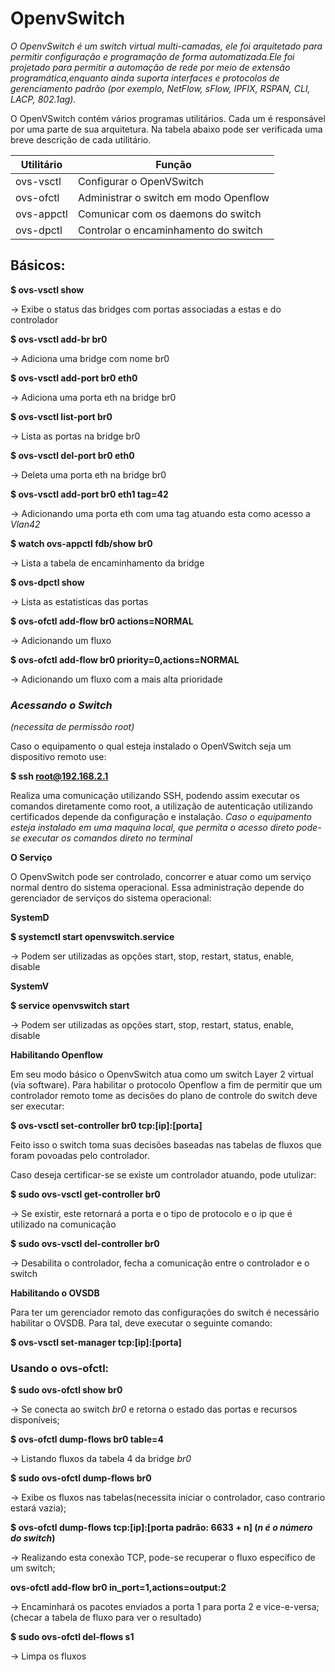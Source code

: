 # OpenvSwitch

*O OpenvSwitch é um switch virtual multi-camadas, ele foi arquitetado para permitir configuração e programação de forma automatizada.Ele foi projetado para permitir a automação de rede por meio de extensão programática,enquanto ainda suporta interfaces e protocolos de gerenciamento padrão (por exemplo, NetFlow, sFlow, IPFIX, RSPAN, CLI, LACP, 802.1ag).*



O OpenVSwitch contém vários programas utilitários. Cada um é responsável por uma parte de sua arquitetura. Na tabela abaixo pode ser verificada uma breve descrição de cada utilitário.


Utilitário | Função
-----------|-------------
ovs-vsctl  | Configurar o OpenVSwitch
ovs-ofctl  | Administrar o switch em modo Openflow
ovs-appctl | Comunicar com os daemons do switch
ovs-dpctl  | Controlar o encaminhamento do switch

## Básicos:


**$ ovs-vsctl show**

-> Exibe o status das bridges com portas associadas a estas e do controlador

**$ ovs-vsctl add-br br0**

-> Adiciona uma bridge com nome br0

**$ ovs-vsctl add-port br0 eth0**

-> Adiciona uma porta eth na bridge br0

**$ ovs-vsctl list-port br0**

-> Lista as portas na bridge br0

**$ ovs-vsctl del-port br0 eth0**

-> Deleta uma porta eth na bridge br0

**$ ovs-vsctl add-port br0 eth1 tag=42**

-> Adicionando uma porta eth com uma tag atuando esta como acesso a _Vlan42_

**$ watch ovs-appctl fdb/show br0**

-> Lista a tabela de encaminhamento da bridge

**$ ovs-dpctl show**

-> Lista as estatisticas das portas

**$ ovs-ofctl add-flow br0 actions=NORMAL**

-> Adicionando um fluxo

**$ ovs-ofctl add-flow br0 priority=0,actions=NORMAL**

 -> Adicionando um fluxo com a mais alta prioridade


###			*Acessando o Switch*
*(necessita de permissão root)*

Caso o equipamento o qual esteja instalado o OpenVSwitch seja um dispositivo remoto use:

**$ ssh root@192.168.2.1**

Realiza uma comunicação utilizando SSH, podendo assim executar os comandos diretamente como root, a utilização de autenticação utilizando certificados depende da configuração e instalação.
*Caso o equipamento esteja instalado em uma maquina local, que permita o acesso direto pode-se executar os comandos direto no terminal*

**O Serviço**

O OpenvSwitch pode ser controlado, concorrer e atuar como um serviço normal dentro do sistema operacional. Essa administração depende do gerenciador de serviços do sistema operacional:

**SystemD**

**$ systemctl start openvswitch.service**

-> Podem ser utilizadas as opções start, stop, restart, status, enable, disable

**SystemV**

**$ service openvswitch start**

-> Podem ser utilizadas as opções start, stop, restart, status, enable, disable

**Habilitando Openflow**

Em seu modo básico o OpenvSwitch atua como um switch Layer 2 virtual (via software). Para habilitar o protocolo Openflow a fim de permitir que um controlador remoto tome as decisões do plano de controle do switch deve ser executar:

**$ ovs-vsctl set-controller br0 tcp:[ip]:[porta]**

Feito isso o switch toma suas decisões baseadas nas tabelas de fluxos que foram povoadas pelo controlador.

Caso deseja certificar-se se existe um controlador atuando, pode utulizar:

**$ sudo ovs-vsctl get-controller br0**

-> Se existir, este retornará a porta e o tipo de protocolo e o ip que é utilizado na comunicação

**$ sudo ovs-vsctl del-controller br0**

-> Desabilita o controlador, fecha a comunicação entre o controlador e o switch

**Habilitando o OVSDB**

Para ter um gerenciador remoto das configurações do switch é necessário habilitar o OVSDB. Para tal, deve executar o seguinte comando:

**$ ovs-vsctl set-manager tcp:[ip]:[porta]**



###  **Usando o ovs-ofctl:**

**$ sudo ovs-ofctl show br0**

-> Se conecta ao switch *br0* e retorna o estado das portas e recursos disponíveis;

**$ ovs-ofctl dump-flows br0 table=4**

-> Listando fluxos da tabela 4 da bridge *br0*

**$ sudo ovs-ofctl dump-flows br0**

-> Exibe os fluxos nas tabelas(necessita iniciar o controlador, caso contrario estará vazia);

**$ ovs-ofctl dump-flows tcp:[ip]:[porta padrão: 6633 + n] (*n é o número do switch*)**

-> Realizando esta conexão TCP, pode-se recuperar o fluxo específico de um switch;

**ovs-ofctl add-flow br0 in_port=1,actions=output:2**

-> Encaminhará os pacotes enviados a porta 1 para porta 2 e vice-e-versa;
(checar a tabela de fluxo para ver o resultado)

**$ sudo ovs-ofctl del-flows s1**

-> Limpa os fluxos
